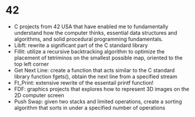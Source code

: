 # 42
* C projects from 42 USA that have enabled me to fundamentally understand how the computer thinks,
essential data structures and algorithms, and solid procedural programming fundamentals. 
* Libft: rewrite a significant part of the C standard library
* Fillit: utilize a recursive backtracking algorithm to optimize the placement of tetriminos on the smallest possible map, oriented to the top left corner
* Get Next Line: create a function that acts similar to the C standard library function fgets(), obtain the next line from a specified stream
* Ft_Print: extensive rewrite of the essentail printf function!
* FDF: graphics projects that explores how to represent 3D images on the 2D computer screen
* Push Swap: given two stacks and limited operations, create a sorting algorithm that sorts in under a specified number of operations

